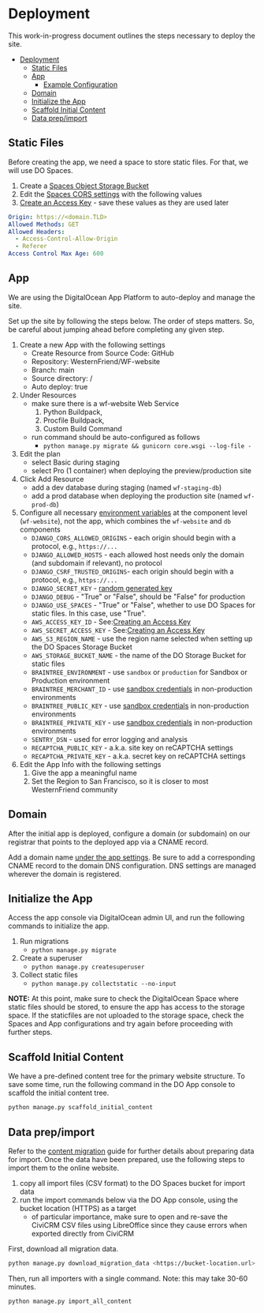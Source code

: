 # Deployment

This work-in-progress document outlines the steps necessary to deploy the site.

- [Deployment](#deployment)
  - [Static Files](#static-files)
  - [App](#app)
    - [Example Configuration](#example-configuration)
  - [Domain](#domain)
  - [Initialize the App](#initialize-the-app)
  - [Scaffold Initial Content](#scaffold-initial-content)
  - [Data prep/import](#data-prepimport)

## Static Files

Before creating the app, we need a space to store static files. For that, we will use DO Spaces.

1. Create a [Spaces Object Storage Bucket](https://cloud.digitalocean.com/spaces)
2. Edit the [Spaces CORS settings](https://docs.digitalocean.com/products/spaces/how-to/configure-cors/) with the following values
3. [Create an Access Key](https://docs.digitalocean.com/products/spaces/how-to/manage-access/#access-keys) - save these values as they are used later

```yaml
Origin: https://<domain.TLD>
Allowed Methods: GET
Allowed Headers:
  - Access-Control-Allow-Origin
  - Referer
Access Control Max Age: 600
```

## App

We are using the DigitalOcean App Platform to auto-deploy and manage the site.

Set up the site by following the steps below. The order of steps matters. So, be careful about jumping ahead before completing any given step.

1. Create a new App with the following settings
   - Create Resource from Source Code: GitHub
   - Repository: WesternFriend/WF-website
   - Branch: main
   - Source directory: /
   - Auto deploy: true
2. Under Resources
   - make sure there is a wf-website Web Service
     1. Python Buildpack,
     2. Procfile Buildpack,
     3. Custom Build Command
   - run command should be auto-configured as follows
     - `python manage.py migrate && gunicorn core.wsgi --log-file -`
3. Edit the plan
   - select Basic during staging
   - select Pro (1 container) when deploying the preview/production site
4. Click Add Resource
   - add a dev database during staging (named `wf-staging-db`)
   - add a prod database when deploying the production site (named `wf-prod-db`)
5. Configure all necessary [environment variables](#environment-variables) at the component level (`wf-website`), not the app, which combines the `wf-website` and `db` components
   - `DJANGO_CORS_ALLOWED_ORIGINS` - each origin should begin with a protocol, e.g., `https://...`
   - `DJANGO_ALLOWED_HOSTS` - each allowed host needs only the domain (and subdomain if relevant), no protocol
   - `DJANGO_CSRF_TRUSTED_ORIGINS`- each origin should begin with a protocol, e.g., `https://...`
   - `DJANGO_SECRET_KEY` - [random generated key](https://stackoverflow.com/a/67423892)
   - `DJANGO_DEBUG` - "True" or "False", should be "False" for production
   - `DJANGO_USE_SPACES` - "True" or "False", whether to use DO Spaces for static files. In this case, use "True".
   - `AWS_ACCESS_KEY_ID` - See:[Creating an Access Key](https://www.digitalocean.com/community/tutorials/how-to-create-a-digitalocean-space-and-api-key)
   - `AWS_SECRET_ACCESS_KEY` - See:[Creating an Access Key](https://www.digitalocean.com/community/tutorials/how-to-create-a-digitalocean-space-and-api-key)
   - `AWS_S3_REGION_NAME` - use the region name selected when setting up the DO Spaces Storage Bucket
   - `AWS_STORAGE_BUCKET_NAME` - the name of the DO Storage Bucket for static files
   - `BRAINTREE_ENVIRONMENT` - use `sandbox` or `production` for Sandbox or Production environment
   - `BRAINTREE_MERCHANT_ID` - use [sandbox credentials](https://sandbox.braintreegateway.com) in non-production environments
   - `BRAINTREE_PUBLIC_KEY` - use [sandbox credentials](https://sandbox.braintreegateway.com) in non-production environments
   - `BRAINTREE_PRIVATE_KEY` - use [sandbox credentials](https://sandbox.braintreegateway.com) in non-production environments
   - `SENTRY_DSN` - used for error logging and analysis
   - `RECAPTCHA_PUBLIC_KEY` - a.k.a. site key on reCAPTCHA settings
   - `RECAPTCHA_PRIVATE_KEY` - a.k.a. secret key on reCAPTCHA settings
6. Edit the App Info with the following settings
   1. Give the app a meaningful name
   2. Set the Region to San Francisco, so it is closer to most WesternFriend community

## Domain

After the initial app is deployed, configure a domain (or subdomain) on our registrar that points to the deployed app via a CNAME record.

Add a domain name [under the app settings](https://docs.digitalocean.com/products/app-platform/how-to/manage-domains). Be sure to add a corresponding CNAME record to the domain DNS configuration. DNS settings are managed wherever the domain is registered.

## Initialize the App

Access the app console via DigitalOcean admin UI, and run the following commands to initialize the app.

1. Run migrations
   - `python manage.py migrate`
2. Create a superuser
   - `python manage.py createsuperuser`
3. Collect static files
   - `python manage.py collectstatic --no-input`

**NOTE:** At this point, make sure to check the DigitalOcean Space where static files should be stored, to ensure the app has access to the storage space. If the staticfiles are not uploaded to the storage space, check the Spaces and App configurations and try again before proceeding with further steps.

## Scaffold Initial Content

We have a pre-defined content tree for the primary website structure. To save some time, run the following command in the DO App console to scaffold the initial content tree.

```py
python manage.py scaffold_initial_content
```

## Data prep/import

Refer to the [content migration](CONTENT_MIGRATION.md) guide for further details about preparing data for import. Once the data have been prepared, use the following steps to import them to the online website.

1. copy all import files (CSV format) to the DO Spaces bucket for import data
2. run the import commands below via the DO App console, using the bucket location (HTTPS) as a target
   - of particular importance, make sure to open and re-save the CiviCRM CSV files using LibreOffice since they cause errors when exported directly from CiviCRM

First, download all migration data.

```sh
python manage.py download_migration_data <https://bucket-location.url>
```

Then, run all importers with a single command. Note: this may take 30-60 minutes.

```sh
python manage.py import_all_content
```
